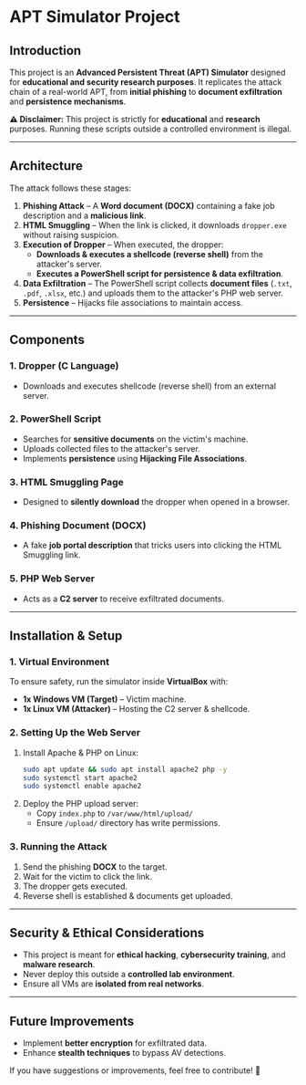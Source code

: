 # APT Simulator Project

## Introduction

This project is an **Advanced Persistent Threat (APT) Simulator** designed for **educational and security research purposes**. It replicates the attack chain of a real-world APT, from **initial phishing** to **document exfiltration** and **persistence mechanisms**.

**⚠ Disclaimer:** This project is strictly for **educational** and **research** purposes. Running these scripts outside a controlled environment is illegal.

---

## Architecture

The attack follows these stages:

1. **Phishing Attack** – A **Word document (DOCX)** containing a fake job description and a **malicious link**.
2. **HTML Smuggling** – When the link is clicked, it downloads `dropper.exe` without raising suspicion.
3. **Execution of Dropper** – When executed, the dropper:
   - **Downloads & executes a shellcode (reverse shell)** from the attacker's server.
   - **Executes a PowerShell script for persistence & data exfiltration**.
4. **Data Exfiltration** – The PowerShell script collects **document files** (`.txt`, `.pdf`, `.xlsx`, etc.) and uploads them to the attacker's PHP web server.
5. **Persistence** – Hijacks file associations to maintain access.

---

## Components

### 1. **Dropper (C Language)**

- Downloads and executes shellcode (reverse shell) from an external server.

### 2. **PowerShell Script**

- Searches for **sensitive documents** on the victim's machine.
- Uploads collected files to the attacker's server.
- Implements **persistence** using **Hijacking File Associations**.

### 3. **HTML Smuggling Page**

- Designed to **silently download** the dropper when opened in a browser.

### 4. **Phishing Document (DOCX)**

- A fake **job portal description** that tricks users into clicking the HTML Smuggling link.

### 5. **PHP Web Server**

- Acts as a **C2 server** to receive exfiltrated documents.

---

## Installation & Setup

### **1. Virtual Environment**

To ensure safety, run the simulator inside **VirtualBox** with:

- **1x Windows VM (Target)** – Victim machine.
- **1x Linux VM (Attacker)** – Hosting the C2 server & shellcode.

### **2. Setting Up the Web Server**

1. Install Apache & PHP on Linux:
   ```bash
   sudo apt update && sudo apt install apache2 php -y
   sudo systemctl start apache2
   sudo systemctl enable apache2
   ```
2. Deploy the PHP upload server:
   - Copy `index.php` to `/var/www/html/upload/`
   - Ensure `/upload/` directory has write permissions.

### **3. Running the Attack**

1. Send the phishing **DOCX** to the target.
2. Wait for the victim to click the link.
3. The dropper gets executed.
4. Reverse shell is established & documents get uploaded.

---

## Security & Ethical Considerations

- This project is meant for **ethical hacking**, **cybersecurity training**, and **malware research**.
- Never deploy this outside a **controlled lab environment**.
- Ensure all VMs are **isolated from real networks**.

---

## Future Improvements

- Implement **better encryption** for exfiltrated data.
- Enhance **stealth techniques** to bypass AV detections.

If you have suggestions or improvements, feel free to contribute! 🚀
